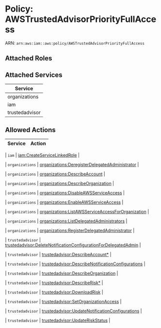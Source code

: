 # Policy: AWSTrustedAdvisorPriorityFullAccess

ARN: `arn:aws:iam::aws:policy/AWSTrustedAdvisorPriorityFullAccess`

## Attached Roles

## Attached Services

| Service |
|---------|
| organizations |
| iam |
| trustedadvisor |

## Allowed Actions

| Service | Action |
|:-------:|--------|

| `iam` | [iam:CreateServiceLinkedRole](../actions.md#iam:createservicelinkedrole) |

| `organizations` | [organizations:DeregisterDelegatedAdministrator](../actions.md#organizations:deregisterdelegatedadministrator) |

| `organizations` | [organizations:DescribeAccount](../actions.md#organizations:describeaccount) |

| `organizations` | [organizations:DescribeOrganization](../actions.md#organizations:describeorganization) |

| `organizations` | [organizations:DisableAWSServiceAccess](../actions.md#organizations:disableawsserviceaccess) |

| `organizations` | [organizations:EnableAWSServiceAccess](../actions.md#organizations:enableawsserviceaccess) |

| `organizations` | [organizations:ListAWSServiceAccessForOrganization](../actions.md#organizations:listawsserviceaccessfororganization) |

| `organizations` | [organizations:ListDelegatedAdministrators](../actions.md#organizations:listdelegatedadministrators) |

| `organizations` | [organizations:RegisterDelegatedAdministrator](../actions.md#organizations:registerdelegatedadministrator) |

| `trustedadvisor` | [trustedadvisor:DeleteNotificationConfigurationForDelegatedAdmin](../actions.md#trustedadvisor:deletenotificationconfigurationfordelegatedadmin) |

| `trustedadvisor` | [trustedadvisor:DescribeAccount*](../actions.md#trustedadvisor:describeaccountall) |

| `trustedadvisor` | [trustedadvisor:DescribeNotificationConfigurations](../actions.md#trustedadvisor:describenotificationconfigurations) |

| `trustedadvisor` | [trustedadvisor:DescribeOrganization](../actions.md#trustedadvisor:describeorganization) |

| `trustedadvisor` | [trustedadvisor:DescribeRisk*](../actions.md#trustedadvisor:describeriskall) |

| `trustedadvisor` | [trustedadvisor:DownloadRisk](../actions.md#trustedadvisor:downloadrisk) |

| `trustedadvisor` | [trustedadvisor:SetOrganizationAccess](../actions.md#trustedadvisor:setorganizationaccess) |

| `trustedadvisor` | [trustedadvisor:UpdateNotificationConfigurations](../actions.md#trustedadvisor:updatenotificationconfigurations) |

| `trustedadvisor` | [trustedadvisor:UpdateRiskStatus](../actions.md#trustedadvisor:updateriskstatus) |
